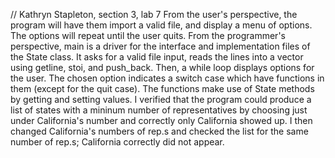 // Kathryn Stapleton, section 3, lab 7
From the user's perspective, the program will have them import a valid 
file, and display a menu of options. The options will repeat until the 
user quits. 
From the programmer's perspective, main is a driver for the interface 
and implementation files of the State class. It asks for a valid file 
input, reads the lines into a vector using getline, stoi, and push_back. 
Then, a while loop displays options for the user. The chosen option 
indicates a switch case which have functions in them (except for the 
quit case). The functions make use of State methods by getting and 
setting values.
I verified that the program could produce a list of states with a 
mininum number of representatives by choosing just under California's 
number and correctly only California showed up. I then changed 
California's numbers of rep.s and checked the list for the same number 
of rep.s; California correctly did not appear.
